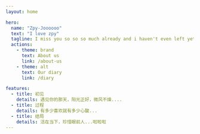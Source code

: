 ```yaml
---
layout: home

hero:
  name: "Zpy-Joooooo"
  text: "I love zpy"
  tagline: I miss you so so so much already and i haven't even left yet...
  actions:
    - theme: brand
      text: About us
      link: /about-us
    - theme: alt
      text: Our diary
      link: /diary

features:
  - title: 初见
    details: 遇见你的那天，阳光正好，微风不燥....
  - title: 过程
    details: 有多少喜欢就有多少心酸...
  - title: 结局
    details: 活在当下，珍惜眼前人...啦啦啦
---
```


